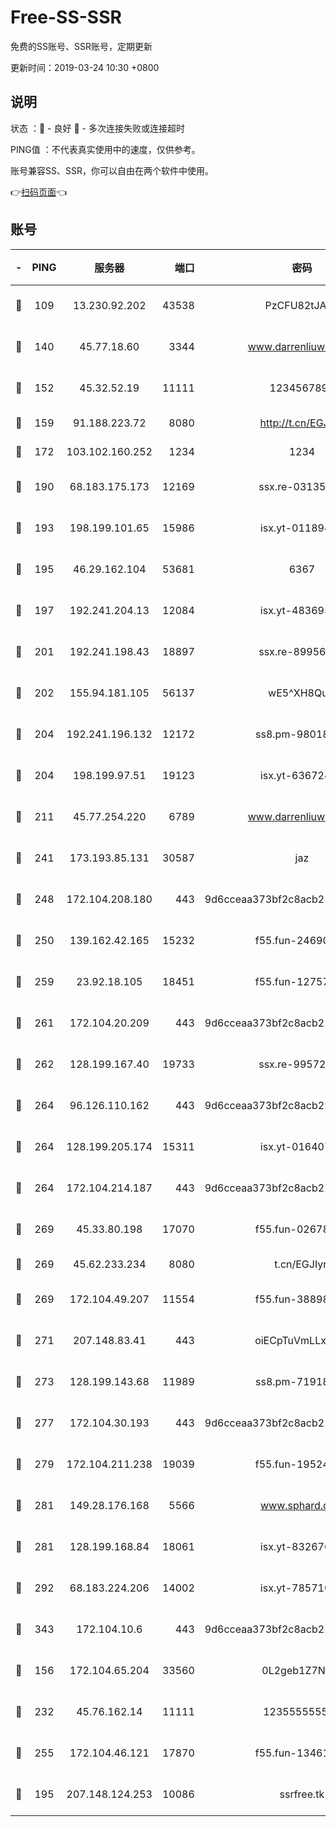 # Free-SS-SSR

免费的SS账号、SSR账号，定期更新

更新时间：2019-03-24 10:30 +0800

## 说明

状态     ：🙂 - 良好 🙁 - 多次连接失败或连接超时

PING值   ：不代表真实使用中的速度，仅供参考。

账号兼容SS、SSR，你可以自由在两个软件中使用。

👉[扫码页面](https://liesauer.github.io/Free-SS-SSR/)👈

## 账号

|-|PING|服务器|端口|密码|加密方式|区域|
|:----:|:----:|:-----:|-----:|:----:|:----:|:----:|
|🙂|109|13.230.92.202|43538|PzCFU82tJAdZ|aes-256-cfb|JP|
|🙂|140|45.77.18.60|3344|www.darrenliuwei.com|aes-256-cfb|JP|
|🙂|152|45.32.52.19|11111|1234567890|aes-256-cfb|JP|
|🙂|159|91.188.223.72|8080|http://t.cn/EGJIyrl|rc4-md5|RU|
|🙂|172|103.102.160.252|1234|1234|rc4-md5|JP|
|🙂|190|68.183.175.173|12169|ssx.re-03135267|aes-256-cfb|US|
|🙂|193|198.199.101.65|15986|isx.yt-01189447|aes-256-cfb|US|
|🙂|195|46.29.162.104|53681|6367|aes-128-ctr|RU|
|🙂|197|192.241.204.13|12084|isx.yt-48369585|aes-256-cfb|US|
|🙂|201|192.241.198.43|18897|ssx.re-89956997|aes-256-cfb|US|
|🙂|202|155.94.181.105|56137|wE5^XH8Quw|aes-256-cfb|US|
|🙂|204|192.241.196.132|12172|ss8.pm-98018739|aes-256-cfb|US|
|🙂|204|198.199.97.51|19123|isx.yt-63672432|aes-256-cfb|US|
|🙂|211|45.77.254.220|6789|www.darrenliuwei.com|aes-256-cfb|SG|
|🙂|241|173.193.85.131|30587|jaz|aes-256-cfb|US|
|🙂|248|172.104.208.180|443|9d6cceaa373bf2c8acb22e60b6a58be6|aes-256-cfb|US|
|🙂|250|139.162.42.165|15232|f55.fun-24690727|aes-256-cfb|SG|
|🙂|259|23.92.18.105|18451|f55.fun-12757664|aes-256-cfb|US|
|🙂|261|172.104.20.209|443|9d6cceaa373bf2c8acb22e60b6a58be6|aes-256-cfb|US|
|🙂|262|128.199.167.40|19733|ssx.re-99572937|aes-256-cfb|SG|
|🙂|264|96.126.110.162|443|9d6cceaa373bf2c8acb22e60b6a58be6|aes-256-cfb|US|
|🙂|264|128.199.205.174|15311|isx.yt-01640799|aes-256-cfb|SG|
|🙂|264|172.104.214.187|443|9d6cceaa373bf2c8acb22e60b6a58be6|aes-256-cfb|US|
|🙂|269|45.33.80.198|17070|f55.fun-02678742|aes-256-cfb|US|
|🙂|269|45.62.233.234|8080|t.cn/EGJIyrl|rc4-md5|CA|
|🙂|269|172.104.49.207|11554|f55.fun-38898719|aes-256-cfb|SG|
|🙂|271|207.148.83.41|443|oiECpTuVmLLxk4Ts|aes-256-cfb|AU|
|🙂|273|128.199.143.68|11989|ss8.pm-71918641|aes-256-cfb|SG|
|🙂|277|172.104.30.193|443|9d6cceaa373bf2c8acb22e60b6a58be6|aes-256-cfb|US|
|🙂|279|172.104.211.238|19039|f55.fun-19524723|aes-256-cfb|US|
|🙂|281|149.28.176.168|5566|www.sphard.com|aes-256-cfb|AU|
|🙂|281|128.199.168.84|18061|isx.yt-83267629|aes-256-cfb|SG|
|🙂|292|68.183.224.206|14002|isx.yt-78571026|aes-256-cfb|SG|
|🙂|343|172.104.10.6|443|9d6cceaa373bf2c8acb22e60b6a58be6|aes-256-cfb|US|
|🙂|156|172.104.65.204|33560|0L2geb1Z7NQM|aes-256-cfb|JP|
|🙂|232|45.76.162.14|11111|123555555555|aes-256-cfb|SG|
|🙂|255|172.104.46.121|17870|f55.fun-13461300|aes-256-cfb|SG|
|🙁|195|207.148.124.253|10086|ssrfree.tk|aes-256-cfb|SG|
